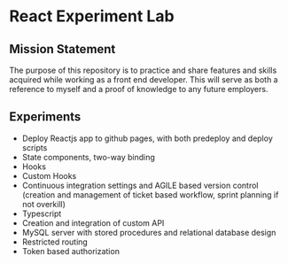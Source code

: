 # React Experiment Lab

## Mission Statement

The purpose of this repository is to practice and share features and skills acquired while working as a front end developer. This will serve as both a reference to myself and a proof of knowledge to any future employers.

## Experiments

- Deploy Reactjs app to github pages, with both predeploy and deploy scripts
- State components, two-way binding
- Hooks
- Custom Hooks
- Continuous integration settings and AGILE based version control (creation and management of ticket based workflow, sprint planning if not overkill)
- Typescript
- Creation and integration of custom API
- MySQL server with stored procedures and relational database design
- Restricted routing
- Token based authorization
